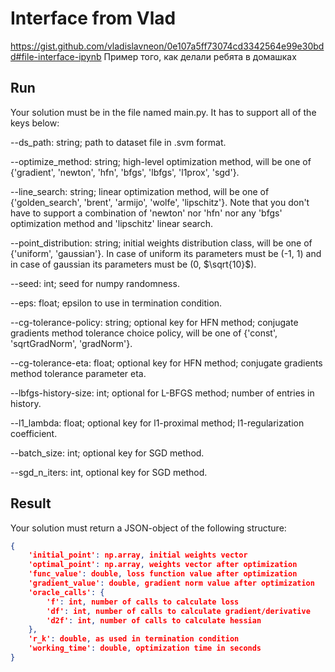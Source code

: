 # Interface from Vlad

https://gist.github.com/vladislavneon/0e107a5ff73074cd3342564e99e30bdd#file-interface-ipynb
Пример того, как делали ребята в домашках

## Run
Your solution must be in the file named main.py. It has to support all of the keys below:

--ds_path: string; path to dataset file in .svm format.

--optimize_method: string; high-level optimization method, will be one of {'gradient', 'newton', 'hfn', 'bfgs', 'lbfgs', 'l1prox', 'sgd'}.

--line_search: string; linear optimization method, will be one of {'golden_search', 'brent', 'armijo', 'wolfe', 'lipschitz'}. Note that you don't have to support a combination of 'newton' nor 'hfn' nor any 'bfgs' optimization method and 'lipschitz' linear search.

--point_distribution: string; initial weights distribution class, will be one of {'uniform', 'gaussian'}. In case of uniform its parameters must be (-1, 1) and in case of gaussian its parameters must be (0, $\sqrt{10}$).

--seed: int; seed for numpy randomness.

--eps: float; epsilon to use in termination condition.

--cg-tolerance-policy: string; optional key for HFN method; conjugate gradients method tolerance choice policy, will be one of {'const', 'sqrtGradNorm', 'gradNorm'}.

--cg-tolerance-eta: float; optional key for HFN method; conjugate gradients method tolerance parameter eta.

--lbfgs-history-size: int; optional for L-BFGS method; number of entries in history.

--l1_lambda: float; optional key for l1-proximal method; l1-regularization coefficient.

--batch_size: int; optional key for SGD method.

--sgd_n_iters: int, optional key for SGD method.

## Result
Your solution must return a JSON-object of the following structure:

```json
{
    'initial_point': np.array, initial weights vector
    'optimal_point': np.array, weights vector after optimization
    'func_value': double, loss function value after optimization
    'gradient_value': double, gradient norm value after optimization
    'oracle_calls': {
        'f': int, number of calls to calculate loss
        'df': int, number of calls to calculate gradient/derivative
        'd2f': int, number of calls to calculate hessian
    },
    'r_k': double, as used in termination condition
    'working_time': double, optimization time in seconds
}
```

